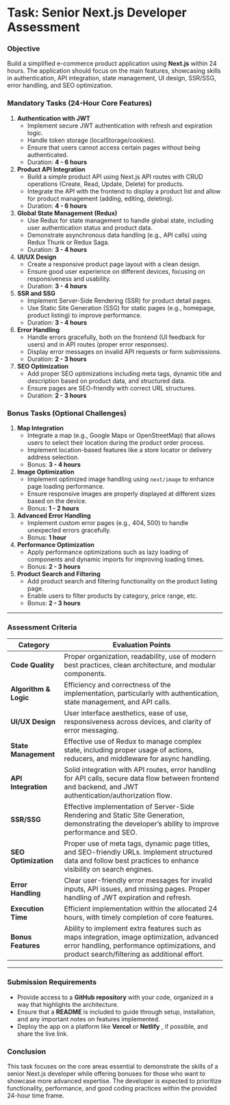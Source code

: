 # **Task: Senior Next.js Developer Assessment**

### **Objective**

Build a simplified e-commerce product application using **Next.js** within 24 hours. The application should focus on the main features, showcasing skills in authentication, API integration, state management, UI design, SSR/SSG, error handling, and SEO optimization.

### **Mandatory Tasks (24-Hour Core Features)**

1. **Authentication with JWT**
   * Implement secure JWT authentication with refresh and expiration logic.
   * Handle token storage (localStorage/cookies).
   * Ensure that users cannot access certain pages without being authenticated.
   * Duration: **4 - 6 hours**
2. **Product API Integration**
   * Build a simple product API using Next.js API routes with CRUD operations (Create, Read, Update, Delete) for products.
   * Integrate the API with the frontend to display a product list and allow for product management (adding, editing, deleting).
   * Duration: **4 - 6 hours**
3. **Global State Management (Redux)**
   * Use Redux for state management to handle global state, including user authentication status and product data.
   * Demonstrate asynchronous data handling (e.g., API calls) using Redux Thunk or Redux Saga.
   * Duration: **3 - 4 hours**
4. **UI/UX Design**
   * Create a responsive product page layout with a clean design.
   * Ensure good user experience on different devices, focusing on responsiveness and usability.
   * Duration: **3 - 4 hours**
5. **SSR and SSG**
   * Implement Server-Side Rendering (SSR) for product detail pages.
   * Use Static Site Generation (SSG) for static pages (e.g., homepage, product listing) to improve performance.
   * Duration: **3 - 4 hours**
6. **Error Handling**
   * Handle errors gracefully, both on the frontend (UI feedback for users) and in API routes (proper error responses).
   * Display error messages on invalid API requests or form submissions.
   * Duration: **2 - 3 hours**
7. **SEO Optimization**
   * Add proper SEO optimizations including meta tags, dynamic title and description based on product data, and structured data.
   * Ensure pages are SEO-friendly with correct URL structures.
   * Duration: **2 - 3 hours**

### **Bonus Tasks (Optional Challenges)**

1. **Map Integration**
   * Integrate a map (e.g., Google Maps or OpenStreetMap) that allows users to select their location during the product order process.
   * Implement location-based features like a store locator or delivery address selection.
   * Bonus: **3 - 4 hours**
2. **Image Optimization**
   * Implement optimized image handling using `next/image` to enhance page loading performance.
   * Ensure responsive images are properly displayed at different sizes based on the device.
   * Bonus: **1 - 2 hours**
3. **Advanced Error Handling**
   * Implement custom error pages (e.g., 404, 500) to handle unexpected errors gracefully.
   * Bonus: **1 hour**
4. **Performance Optimization**
   * Apply performance optimizations such as lazy loading of components and dynamic imports for improving loading times.
   * Bonus: **2 - 3 hours**
5. **Product Search and Filtering**
   * Add product search and filtering functionality on the product listing page.
   * Enable users to filter products by category, price range, etc.
   * Bonus: **2 - 3 hours**

---

### **Assessment Criteria**

| **Category**          | **Evaluation Points**                                                                                                                                                              |
| --------------------------- | ---------------------------------------------------------------------------------------------------------------------------------------------------------------------------------------- |
| **Code Quality**      | Proper organization, readability, use of modern best practices, clean architecture, and modular components.                                                                              |
| **Algorithm & Logic** | Efficiency and correctness of the implementation, particularly with authentication, state management, and API calls.                                                                     |
| **UI/UX Design**      | User interface aesthetics, ease of use, responsiveness across devices, and clarity of error messaging.                                                                                   |
| **State Management**  | Effective use of Redux to manage complex state, including proper usage of actions, reducers, and middleware for async handling.                                                          |
| **API Integration**   | Solid integration with API routes, error handling for API calls, secure data flow between frontend and backend, and JWT authentication/authorization flow.                               |
| **SSR/SSG**           | Effective implementation of Server-Side Rendering and Static Site Generation, demonstrating the developer’s ability to improve performance and SEO.                                     |
| **SEO Optimization**  | Proper use of meta tags, dynamic page titles, and SEO-friendly URLs. Implement structured data and follow best practices to enhance visibility on search engines.                        |
| **Error Handling**    | Clear user-friendly error messages for invalid inputs, API issues, and missing pages. Proper handling of JWT expiration and refresh.                                                     |
| **Execution Time**    | Efficient implementation within the allocated 24 hours, with timely completion of core features.                                                                                         |
| **Bonus Features**    | Ability to implement extra features such as maps integration, image optimization, advanced error handling, performance optimizations, and product search/filtering as additional effort. |

---

### **Submission Requirements**

* Provide access to a **GitHub repository** with your code, organized in a way that highlights the architecture.
* Ensure that a **README** is included to guide through setup, installation, and any important notes on features implemented.
* Deploy the app on a platform like **Vercel** or  **Netlify** , if possible, and share the live link.

### **Conclusion**

This task focuses on the core areas essential to demonstrate the skills of a senior Next.js developer while offering bonuses for those who want to showcase more advanced expertise. The developer is expected to prioritize functionality, performance, and good coding practices within the provided 24-hour time frame.
